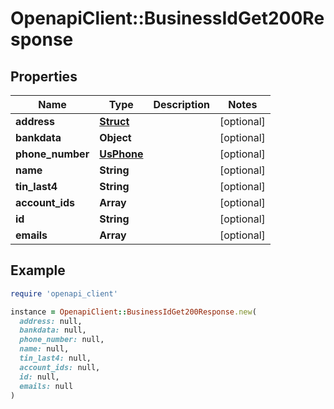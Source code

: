 # OpenapiClient::BusinessIdGet200Response

## Properties

| Name | Type | Description | Notes |
| ---- | ---- | ----------- | ----- |
| **address** | [**Struct**](Struct.md) |  | [optional] |
| **bankdata** | **Object** |  | [optional] |
| **phone_number** | [**UsPhone**](UsPhone.md) |  | [optional] |
| **name** | **String** |  | [optional] |
| **tin_last4** | **String** |  | [optional] |
| **account_ids** | **Array** |  | [optional] |
| **id** | **String** |  | [optional] |
| **emails** | **Array** |  | [optional] |

## Example

```ruby
require 'openapi_client'

instance = OpenapiClient::BusinessIdGet200Response.new(
  address: null,
  bankdata: null,
  phone_number: null,
  name: null,
  tin_last4: null,
  account_ids: null,
  id: null,
  emails: null
)
```


